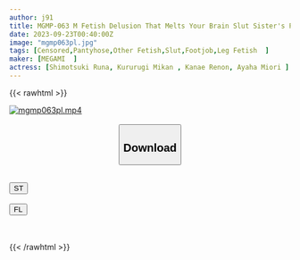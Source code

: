 ```yaml
---
author: j91
title: MGMP-063 M Fetish Delusion That Melts Your Brain Slut Sister's Pantyhose Beautiful Legs Mad Ejaculation
date: 2023-09-23T00:40:00Z
image: "mgmp063pl.jpg"
tags: [Censored,Pantyhose,Other Fetish,Slut,Footjob,Leg Fetish	]
maker: [MEGAMI  ]
actress: [Shimotsuki Runa, Kururugi Mikan , Kanae Renon, Ayaha Miori ]
---
```



{{< rawhtml >}}

<div class="video" data-videoid="7kw4vY7kkMcA7lG">
    <a href="javascript:;">
        <img src="https://my.j91.asia/posts/mgmp063pl/mgmp063pl.jpg" width="WIDTH" height="HEIGHT" alt="mgmp063pl.mp4" loading="lazy">
    </a>
</div>

<script type="text/javascript" src="https://j91.asia/asset/on-demand-st.js"></script>

<br>
  <link rel="stylesheet" href="https://j91.asia/asset/bs5.css">
  
  <center>
  <button class="btn btn-primary" type="button" data-bs-toggle="collapse" data-bs-target=".multi-collapse" aria-expanded="false" aria-controls="multiCollapseExample1 multiCollapseExample2"><h2>Download</h2></button></center>
</p>
<div class="row">
  <div class="col">
    <div class="collapse multi-collapse" id="multiCollapseExample1">
      <div class="card card-body">
	      	      <br>
<div class="buttons">  
<a href="https://streamtape.to/v/7kw4vY7kkMcA7lG"><button class="btn-hover color-3"><i class="fa fa-download"></i> ST</button></a></div>
    </div>
  </div>
</div>
  <div class="col">
    <div class="collapse multi-collapse" id="multiCollapseExample2">
      <div class="card card-body">
	      <br>
<div class="buttons">
    <a href="https://filelions.online/f/r00lk7waqp41"><button class="btn-hover color-9"><i class="fa fa-download"></i> FL</button></a></div>
<br><br>
      </div>
    </div>
  </div>
</div>

{{< /rawhtml >}}